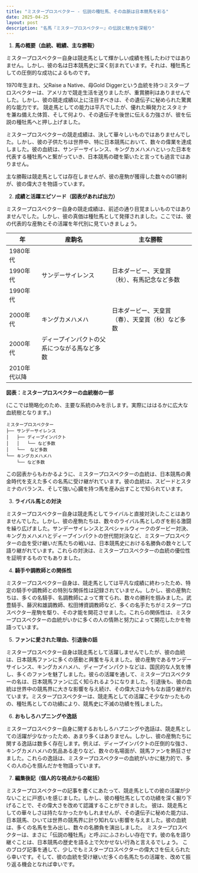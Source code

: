 ```yaml
---
title: "ミスタープロスペクター - 伝説の種牡馬、その血脈は日本競馬を彩る"
date: 2025-04-25
layout: post
description: "名馬『ミスタープロスペクター』の伝説と魅力を深堀り"
---
```


1. **馬の概要（血統、戦績、主な勝鞍）**

ミスタープロスペクター自身は競走馬として輝かしい成績を残したわけではありません。しかし、彼の名は日本競馬史に深く刻まれています。それは、種牡馬としての圧倒的な成功によるものです。

1970年生まれ、父Raise a Native、母Gold Diggerという血統を持つミスタープロスペクターは、アメリカで競走生活を送りましたが、重賞勝利はありませんでした。しかし、彼の競走成績以上に注目すべきは、その遺伝子に秘められた驚異的な能力です。  競走馬としての能力は平凡でしたが、優れた瞬発力とスタミナを兼ね備えた体質、そして何より、その遺伝子を後世に伝える力強さが、彼を伝説の種牡馬へと押し上げました。

ミスタープロスペクターの競走成績は、決して華々しいものではありませんでした。しかし、彼の子供たちは世界中、特に日本競馬において、数々の偉業を達成しました。彼の血統は、サンデーサイレンス、キングカメハメハといった日本を代表する種牡馬へと繋がっていき、日本競馬の礎を築いたと言っても過言ではありません。

主な勝鞍は競走馬としては存在しませんが、彼の産駒が獲得した数々のG1勝利が、彼の偉大さを物語っています。


2. **成績と活躍エピソード（図表があれば出力）**

ミスタープロスペクター自身の競走成績は、前述の通り目覚ましいものではありませんでした。しかし、彼の真価は種牡馬として発揮されました。ここでは、彼の代表的な産駒とその活躍を年代別に見ていきましょう。

| 年 | 産駒名 | 主な勝鞍 |
|---|---|---|
| 1980年代 |  |  |
| 1990年代 | サンデーサイレンス | 日本ダービー、天皇賞（秋）、有馬記念など多数 |
| 1990年代 |  |  |
| 2000年代 | キングカメハメハ | 日本ダービー、天皇賞（春）、天皇賞（秋）など多数 |
| 2000年代 | ディープインパクトの父系につながる馬など多数|  |
| 2010年代以降 |  |  |


**図表：ミスタープロスペクターの血統樹の一部**

(ここでは簡略化のため、主要な系統のみを示します。実際にははるかに広大な血統樹となります。)

```
ミスタープロスペクター
├── サンデーサイレンス
│   ├── ディープインパクト
│   │   └── など多数
│   └──  など多数
└── キングカメハメハ
    └── など多数
```

この図表からもわかるように、ミスタープロスペクターの血統は、日本競馬の黄金時代を支えた多くの名馬に受け継がれています。彼の血統は、スピードとスタミナのバランス、そして強い心臓を持つ馬を産み出すことで知られています。


3. **ライバル馬との対決**

ミスタープロスペクター自身は競走馬としてライバルと直接対決したことはありませんでした。しかし、彼の産駒たちは、数々のライバル馬としのぎを削る激闘を繰り広げました。サンデーサイレンスとスペシャルウィークのダービー対決、キングカメハメハとディープインパクトの世代間対決など、ミスタープロスペクターの血を受け継いだ馬たちの戦いは、日本競馬史における名勝負の数々として語り継がれています。これらの対決は、ミスタープロスペクターの血統の優位性を証明するものでもありました。


4. **騎手や調教師との関係性**

ミスタープロスペクター自身は、競走馬としては平凡な成績に終わったため、特定の騎手や調教師との特別な関係性は記録されていません。しかし、彼の産駒たちは、多くの名騎手、名調教師によって育てられ、数々の勝利を掴みました。武豊騎手、藤沢和雄調教師、松田博資調教師など、多くの名手たちがミスタープロスペクター産駒を駆り、その才能を開花させました。これらの関係性は、ミスタープロスペクターの血統がいかに多くの人の情熱と努力によって開花したかを物語っています。


5. **ファンに愛された理由、引退後の話**

ミスタープロスペクター自身は競走馬として活躍しませんでしたが、彼の血統は、日本競馬ファンに多くの感動と興奮を与えました。彼の産駒であるサンデーサイレンス、キングカメハメハ、ディープインパクトなどは、国民的な人気を博し、多くのファンを魅了しました。彼らの活躍を通して、ミスタープロスペクターの名は、日本競馬ファンに広く知られるようになりました。引退後も、彼の血統は世界中の競馬界に大きな影響を与え続け、その偉大さは今もなお語り継がれています。ミスタープロスペクターは、競走馬としての活躍こそ少なかったものの、種牡馬としての功績により、競馬史に不滅の功績を残しました。


6. **おもしろハプニングや逸話**

ミスタープロスペクター自身に関するおもしろハプニングや逸話は、競走馬としての活躍が少なかったため、あまり多くはありません。しかし、彼の産駒たちに関する逸話は数多く存在します。例えば、ディープインパクトの圧倒的な強さ、キングカメハメハの気品ある走りなど、数々の名場面が、競馬ファンを熱狂させました。これらの逸話は、ミスタープロスペクターの血統がいかに魅力的で、多くの人の心を掴んだかを物語っています。


7. **編集後記（個人的な視点からの総括）**

ミスタープロスペクターの記事を書くにあたって、競走馬としての彼の活躍が少ないことに戸惑いを感じました。しかし、彼の種牡馬としての功績を深く掘り下げることで、その偉大さを改めて認識することができました。  彼は、競走馬としての華々しさは持たなかったかもしれませんが、その遺伝子に秘めた能力は、日本競馬、ひいては世界の競馬界に計り知れない影響を与えました。彼の血統は、多くの名馬を生み出し、数々の名勝負を演出しました。  ミスタープロスペクターは、まさに「伝説の種牡馬」と呼ぶにふさわしい存在です。彼の名を語り継ぐことは、日本競馬の歴史を語る上で欠かせない行為と言えるでしょう。  このブログ記事を通して、少しでもミスタープロスペクターの偉大さを伝えられたら幸いです。そして、彼の血統を受け継いだ多くの名馬たちの活躍を、改めて振り返る機会となれば幸いです。
